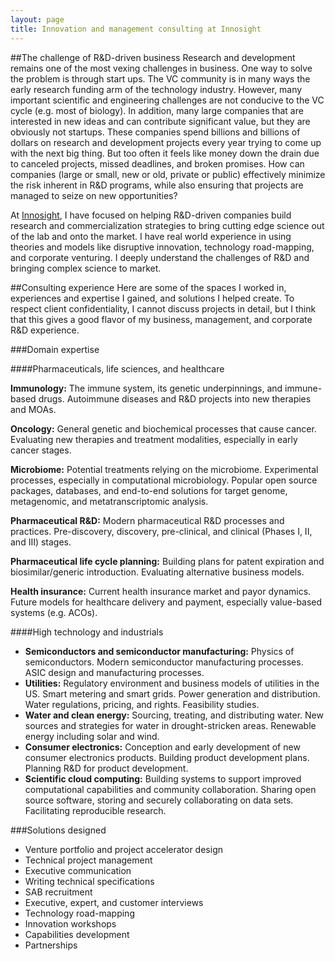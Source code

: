 ```yaml
---
layout: page
title: Innovation and management consulting at Innosight
---
```


##The challenge of R&D-driven business
Research and development remains one of the most vexing challenges in business. One way to solve the problem is through start ups. The VC community is in many ways the early research funding arm of the technology industry. However, many important scientific and engineering challenges are not conducive to the VC cycle (e.g. most of biology). In addition, many large companies that are interested in new ideas and can contribute significant value, but they are obviously not startups. These companies spend billions and billions of dollars on research and development projects every year trying to come up with the next big thing. But too often it feels like money down the drain due to canceled projects, missed deadlines, and broken promises. How can companies (large or small, new or old, private or public) effectively minimize the risk inherent in R&D programs, while also ensuring that projects are managed to seize on new opportunities?

At [Innosight](http://www.innosight.com), I have focused on helping R&D-driven companies build research and commercialization strategies to bring cutting edge science out of the lab and onto the market. I have real world experience in using theories and models like disruptive innovation, technology road-mapping, and corporate venturing. I deeply understand the challenges of R&D and bringing complex science to market.

##Consulting experience
Here are some of the spaces I worked in, experiences and expertise I gained, and solutions I helped create. To respect client confidentiality, I cannot discuss projects in detail, but I think that this gives a good flavor of my business, management, and corporate R&D experience.

###Domain expertise

####Pharmaceuticals, life sciences, and healthcare

**Immunology:** The immune system, its genetic underpinnings, and immune-based drugs. Autoimmune diseases and R&D projects into new therapies and MOAs.

**Oncology:** General genetic and biochemical processes that cause cancer. Evaluating new therapies and treatment modalities, especially in early cancer stages.

**Microbiome:** Potential treatments relying on the microbiome. Experimental processes, especially in computational microbiology. Popular open source packages, databases, and end-to-end solutions for target genome, metagenomic, and metatranscriptomic analysis.

**Pharmaceutical R&D:** Modern pharmaceutical R&D processes and practices. Pre-discovery, discovery, pre-clinical, and clinical (Phases I, II, and III) stages.

**Pharmaceutical life cycle planning:** Building plans for patent expiration and biosimilar/generic introduction. Evaluating alternative business models.

**Health insurance:** Current health insurance market and payor dynamics. Future models for healthcare delivery and payment, especially value-based systems (e.g. ACOs).

####High technology and industrials

+ **Semiconductors and semiconductor manufacturing:** Physics of semiconductors. Modern semiconductor manufacturing processes. ASIC design and manufacturing processes.
+ **Utilities:** Regulatory environment and business models of utilities in the US. Smart metering and smart grids. Power generation and distribution. Water regulations, pricing, and rights. Feasibility studies.
+ **Water and clean energy:** Sourcing, treating, and distributing water. New sources and strategies for water in drought-stricken areas. Renewable energy including solar and wind.
+ **Consumer electronics:** Conception and early development of new consumer electronics products. Building product development plans. Planning R&D for product development.
+ **Scientific cloud computing:** Building systems to support improved computational capabilities and community collaboration. Sharing open source software, storing and securely collaborating on data sets. Facilitating reproducible research.

###Solutions designed

+ Venture portfolio and project accelerator design
+ Technical project management
+ Executive communication
+ Writing technical specifications
+ SAB recruitment
+ Executive, expert, and customer interviews
+ Technology road-mapping
+ Innovation workshops
+ Capabilities development
+ Partnerships
